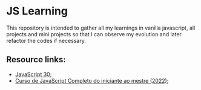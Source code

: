 # JS Learning

This repository is intended to gather all my learnings in vanilla javascript, all projects and mini projects so that I can observe my evolution and later refactor the codes if necessary.
## Resource links:
- [JavaScript 30](https://javascript30.com/);
- [Curso de JavaScript Completo do iniciante ao mestre (2022)](https://www.udemy.com/course/javascript-completo-2018-do-iniciante-ao-mestre/);

